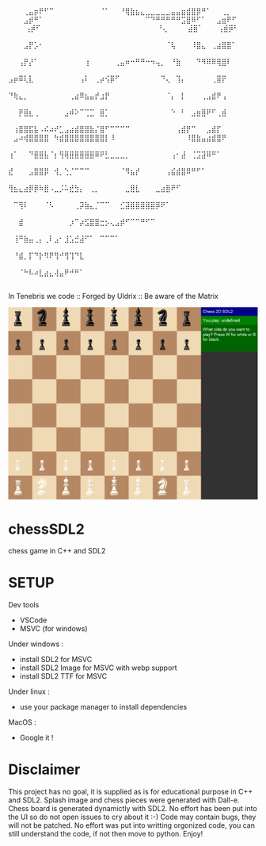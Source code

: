 ⠀⠀⠀⠀⠀ ⠀   ⠀⠀⠀⢀⣤⡶⠟⠋⠉⠀⠀⠀⠀⠀⠀⠀⠀⠀⠈⠁⠀⠀⠘⢿⣷⣦⣄⣀⣀⣀⣀⣀⣤⣤⣶⣾⣿⡿⠛⠁⠀⠀⢀⡀
⠀⠀   ⠀⠀ ⠀⠀⠀⣠⡾⠛⠁⠀⠀⠀⠀⠀⠀⠀⠀⠀⠀⠀⠀⠀⠀⠀⠀⠀⠀⠀⠀⠉⠙⠛⠛⠛⠛⠛⣩⣿⠿⠋⠁⠀⠀⣠⣶⠟⠋⠀
⠀⠀   ⠀ ⠀⠀⢠⡾⠋⠀⠀⠀⠀⠀⠀⠀⠀⠀⠀⠀⠀⠀⠀⠀⠀⠀⠀⠀⠀⠀⠀⠀⠘⢄⠀⠀⠀⠀⣼⣿⠁⠀⠀⠀⢠⣾⡿⠃⠀⠀⠀
⠀   ⠀⠀⠀⣠⡟⡡⠂⠀⠀⠀⠀⠀⠀⠀⠀⠀⠀⠀⠀⠀⠀⠀⠀⠀⠀⠀⠀⠀⠀⠀⠀⠈⢧⠀⠀⠀⠸⣿⣄⠀⢀⣴⣿⣿⠁⠀⠀⠀⠀
⠀  ⠀⠀⢠⡟⡜⠁⠀⠀⠀⠀⠀⠀⠀⠀⠀⢰⠀⠀⠀⠀⠀⢀⣤⠶⠒⠛⠛⠒⠲⢤⡀⠀⠘⣷⠀⠀⠀⠙⠻⠿⠿⢿⣿⠇⠀⠀⠀⠀⠀
⠀  ⣠⡶⠿⢇⣇⠀⠀⠀⠀⠀⠀⠀⠀⠀⢠⠇⠀⢀⡴⢪⡿⠋⠀⠀⠀⠀⠀⠀⠀⠀⠙⢄⠀⢹⡄⠀⠀⠀⠀⠀⢀⣿⡟⠀⠀⠀⠀⠀⠀
⠀  ⠙⢷⣄⡀⠀⠀⠀⠀⠀⠀⠀⠀⢀⣴⠿⣦⣤⡞⣰⡟⠀⠀⠀⠀⠀⠀⠀⠀⠀⠀⠀⠈⡄⠀⡇⠀⠀⠀⢀⣠⣾⠟⢠⠀⠀⠀⠀⠀⠀
⠀  ⠀⠀⡟⣿⣆⢀⠀⠀⠀⠀⠀⣠⠾⠕⠉⢉⣉⠀⣿⡁⠀⠀⠀⠀⠀⠀⠀⠀⠀⠀⠀⠀⠑⠀⠃⠀⣠⣶⣿⠟⠋⢀⣾⠀⠀⠀⠀⠀⠀
⠀⠀  ⠀⢰⣿⣿⣯⣧⠠⠮⠴⠞⣁⣠⣴⣾⣿⣿⣷⡌⣿⠋⠉⠉⠉⠉⠀⠀⠀⠀⠀⠀⠀⠀⠀⢠⣾⡟⠉⠀⠀⣠⣾⡏⠀⠀⠀⠀⠀⠀
  ⠀⣠⠴⢾⣿⣿⣿⣿⠀⠳⣾⣿⣿⣿⣿⣿⣿⣿⣿⡇⠸⠀⠀⠀⠀⠀⠀⠀⠀⠀⠀⠀⠀⠀⠀⠸⣿⣷⣤⣴⣾⣿⠟⠀⠀⠀⠀⠀⠀⠀
  ⢰⠁⠀⠀⠙⣿⣿⣧⠈⡆⢻⢿⣿⣿⣿⣿⣿⠿⠟⣃⣀⣀⣀⡀⠀⠀⠀⠀⠀⠀⠀⠀⢠⠂⣼⠀⢈⣩⣽⠿⠛⠁⠀⠀⠀⠀⠀⠀⠀⠀
  ⣞⠀⠀⠀⣠⣿⣿⡿⠀⢺⡀⢑⡈⠉⠉⠉⠀⠀⠀⠀⠀⠀⠈⠻⣦⡞⠀⠀⠀⠀⠀⢠⣮⣾⣿⠿⠛⠋⠁⠀⠀⠀⠀⠀⠀⠀⠀⠀⠀⠀
  ⢻⣦⣄⣴⡿⡿⠷⣿⠠⣀⡨⠥⣞⣳⡄⠀⢀⡀⠀⠀⠀⠀⠀⣀⣿⣇⠀⠀⠀⣀⣴⣿⠟⠋⠀⠀⠀⠀⠀⠀⠀⠀⠀⠀⠀⠀⠀⠀⠀⠀
  ⠀⠉⢻⠇⠀⠀⠀⠈⠣⠀⠀⠀⠀⢀⡽⣷⣄⡈⠉⠉⠀⠀⣊⣽⣿⣿⣿⣿⣿⡿⠟⠁⠀⠀⠀⠀⠀⠀⠀⠀⠀⠀⠀⠀⠀⠀⠀⠀⠀⠀
  ⠀⠀⣾⠀⠀⠀⠀⠀⠀⠀⠀⠀⡰⠉⡴⣫⣿⣿⣒⡢⢄⣠⡾⠋⠉⠉⠛⠋⠉⠀⠀⠀⠀⠀⠀⠀⠀⠀⠀⠀⠀⠀⠀⠀⠀⠀⠀⠀⠀⠀
  ⠀⢸⠛⣷⣤⢀⡄⢀⠇⣠⠂⣸⣡⣚⣼⠋⠁⠀⠉⠉⠉⠁⠀⠀⠀⠀⠀⠀⠀⠀⠀⠀⠀⠀⠀⠀⠀⠀⠀⠀⠀⠀⠀⠀⠀⠀⠀⠀⠀⠀
  ⠀⠘⣾⡀⡏⠙⡗⠻⠟⢻⠚⢻⢹⠙⣇⠀⠀⠀⠀⠀⠀⠀⠀⠀⠀⠀⠀⠀⠀⠀⠀⠀⠀⠀⠀⠀⠀⠀⠀⠀⠀⠀⠀⠀⠀⠀⠀⠀⠀⠀
  ⠀⠀⠈⠓⠧⠴⣇⣴⣄⢼⣤⠟⠚⠛⠁⠀⠀⠀⠀⠀⠀⠀⠀⠀⠀⠀⠀⠀⠀⠀⠀⠀⠀⠀⠀⠀⠀⠀⠀⠀⠀⠀⠀⠀⠀⠀⠀⠀⠀⠀
 
In Tenebris we code :: Forged by Uldrix :: Be aware of the Matrix
 
 ![Game Screenshot](https://raw.githubusercontent.com/Uldrix/chessSDL2/main/ressources/screenshot.png)


# chessSDL2
chess game in C++ and SDL2

# SETUP

Dev tools
- VSCode
- MSVC (for windows)

Under windows :
- install SDL2 for MSVC
- install SDL2 Image for MSVC with webp support
- install SDL2 TTF for MSVC

Under linux :
- use your package manager to install dependencies

MacOS :
- Google it !

Disclaimer
==========
This project has no goal, it is supplied as is for educational purpose in C++ and SDL2.
Splash image and chess pieces were generated with Dall-e.
Chess board is generated dynamictly with SDL2.
No effort has been put into the UI so do not open issues to cry about it :-)
Code may contain bugs, they will not be patched.
No effort was put into writting orgonized code, you can still understand the code, if not then move to python.
Enjoy!